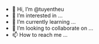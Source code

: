 - 👋 Hi, I’m @tuyentheu
- 👀 I’m interested in ...
- 🌱 I’m currently learning ...
- 💞️ I’m looking to collaborate on ...
- 📫 How to reach me ...

<!---
tuyentheu/tuyentheu is a ✨ special ✨ repository because its `README.md` (this file) appears on your GitHub profile.
You can click the Preview link to take a look at your changes.
--->
